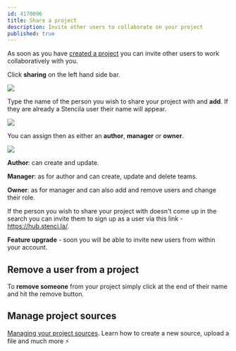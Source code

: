 ```yaml
---
id: 4170096
title: Share a project
description: Invite other users to collaborate on your project
published: true
---
```

As soon as you have [created a project](./create-a-project.md) you can invite other users to work collaboratively with you.

Click **sharing** on the left hand side bar.

![](http://stencila.github.io/hub/manager/snaps/project-sharing-menu-item.png)

Type the name of the person you wish to share your project with and **add**. If they are already a Stencila user their name will appear. 

![](http://stencila.github.io/hub/manager/snaps/org-users-add-user.png)

You can assign then as either an **author**, **manager** or **owner**.  

![](http://stencila.github.io/hub/manager/snaps/project-sharing-change-agent.png)

**Author**:  can create and update.

**Manager**: as for author and can create, update and delete teams.

**Owner**: as for manager and can also add and remove users and change their role.

If the person you wish to share your project with doesn't come up in the search you can invite them to sign up as a user via this link - https://hub.stenci.la/. 

**Feature upgrade** - soon you will be able to invite new users from within your account. 

## Remove a user from a project
To **remove someone** from your project simply click at the end of their name and hit the remove button. 

## Manage project sources
[Managing your project sources](./manage-project-sources.md). Learn how to create a new source, upload a file and much more ⚡ 


